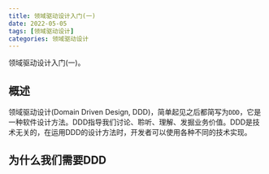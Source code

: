 ```yaml
---
title: 领域驱动设计入门(一)
date: 2022-05-05
tags: [领域驱动设计]
categories: 领域驱动设计
---
```


领域驱动设计入门(一)。

<!--more-->

## 概述

领域驱动设计(Domain Driven Design, DDD)，简单起见之后都简写为`DDD`，它是一种软件设计方法。DDD指导我们讨论、聆听、理解、发掘业务价值。DDD是技术无关的，在运用DDD的设计方法时，开发者可以使用各种不同的技术实现。

## 为什么我们需要DDD

